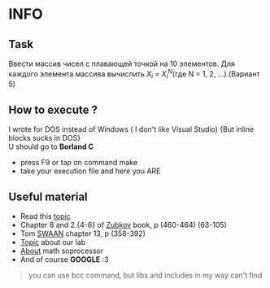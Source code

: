 # INFO
## Task
Ввести массив чисел с плавающей точкой на 10 элементов. Для каждого элемента массива вычислить $X_{i}$ = $X_{i}^N$(где N = 1, 2, ...).(Вариант 5)
## How to execute ?
I wrote for DOS instead of Windows ( I don't like Visual Studio) {But inline blocks sucks in DOS} </br>
U should go to <b> Borland C </b>
- press F9 or tap on command make
- take your execution file and here you ARE

##  Useful material
- Read this [topic](https://www.ic.unicamp.br/~celio/mc404/turboc201/embedded-asm.html)
- Chapter 8 and 2.{4-6} of [Zubkov][Zubkov] book, p (460-464) (63-105)
- Tom [SWAAN][Swan] chapter 13, p (358-392)
- [Topic](https://rsdn.org/article/alg/fastpow.xml) about our lab
- [About](https://prog-cpp.ru/asm-coprocessor-command/) math soprocessor
- And of course <b>GOOGLE</b> :3
> you can use bcc command, but libs and includes in my way can't find


[Zubkov]:https://disk.yandex.by/i/OgZUXl7B6mj2hA
[Swan]: https://disk.yandex.by/i/xpeoXuSMzZFlOg
[Kalashnikovs]: https://disk.yandex.by/i/x8En2MnxEce8gA